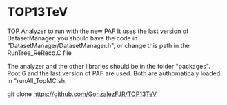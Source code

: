 # TOP13TeV
TOP Analyzer to run with the new PAF
It uses the last version of DatasetManager, you should have the code in "DatasetManager/DatasetManager.h", or change this path in the RunTree_ReReco.C file

The analyzer and the other libraries should be in the folder "packages".
Root 6 and the last version of PAF are used. Both are authomaticaly loaded in "runAll_TopMC.sh.

git clone https://github.com/GonzalezFJR/TOP13TeV
